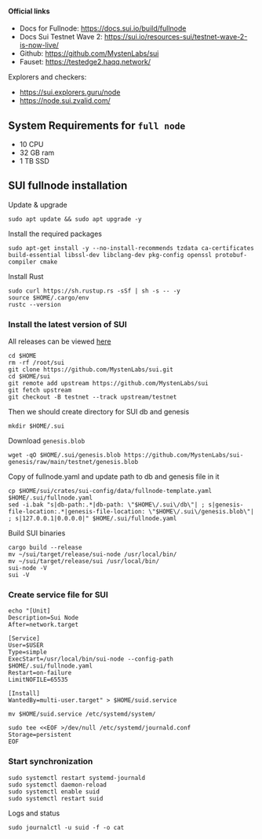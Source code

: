 #### Official links
- Docs for Fullnode: https://docs.sui.io/build/fullnode
- Docs Sui Testnet Wave 2: https://sui.io/resources-sui/testnet-wave-2-is-now-live/
- Github: https://github.com/MystenLabs/sui
- Fauset: https://testedge2.haqq.network/

Explorers and checkers: 
  - https://sui.explorers.guru/node
  - https://node.sui.zvalid.com/

## System Requirements for `full node`
- 10 CPU
- 32 GB ram
- 1 TB SSD

## SUI fullnode installation
 Update & upgrade
```
sudo apt update && sudo apt upgrade -y
```
Install the required packages
```
sudo apt-get install -y --no-install-recommends tzdata ca-certificates build-essential libssl-dev libclang-dev pkg-config openssl protobuf-compiler cmake
```
 Install Rust
 ```
sudo curl https://sh.rustup.rs -sSf | sh -s -- -y
source $HOME/.cargo/env
rustc --version
```
### Install the latest version of SUI
All releases can be viewed [here](https://github.com/MystenLabs/sui/tags)
```
cd $HOME 
rm -rf /root/sui
git clone https://github.com/MystenLabs/sui.git
cd $HOME/sui
git remote add upstream https://github.com/MystenLabs/sui
git fetch upstream
git checkout -B testnet --track upstream/testnet
```
Then we should create directory for SUI db and genesis
```
mkdir $HOME/.sui
```
Download `genesis.blob`
```
wget -qO $HOME/.sui/genesis.blob https://github.com/MystenLabs/sui-genesis/raw/main/testnet/genesis.blob
```
Copy of fullnode.yaml and update path to db and genesis file in it
```
cp $HOME/sui/crates/sui-config/data/fullnode-template.yaml $HOME/.sui/fullnode.yaml
sed -i.bak "s|db-path:.*|db-path: \"$HOME\/.sui\/db\"| ; s|genesis-file-location:.*|genesis-file-location: \"$HOME\/.sui\/genesis.blob\"| ; s|127.0.0.1|0.0.0.0|" $HOME/.sui/fullnode.yaml
```
Build SUI binaries
```
cargo build --release
mv ~/sui/target/release/sui-node /usr/local/bin/
mv ~/sui/target/release/sui /usr/local/bin/
sui-node -V
sui -V
```
### Create service file for SUI
```
echo "[Unit]
Description=Sui Node
After=network.target

[Service]
User=$USER
Type=simple
ExecStart=/usr/local/bin/sui-node --config-path $HOME/.sui/fullnode.yaml
Restart=on-failure
LimitNOFILE=65535

[Install]
WantedBy=multi-user.target" > $HOME/suid.service

mv $HOME/suid.service /etc/systemd/system/

sudo tee <<EOF >/dev/null /etc/systemd/journald.conf
Storage=persistent
EOF
```
### Start synchronization
```
sudo systemctl restart systemd-journald
sudo systemctl daemon-reload
sudo systemctl enable suid
sudo systemctl restart suid
```
Logs and status
```
sudo journalctl -u suid -f -o cat
```





